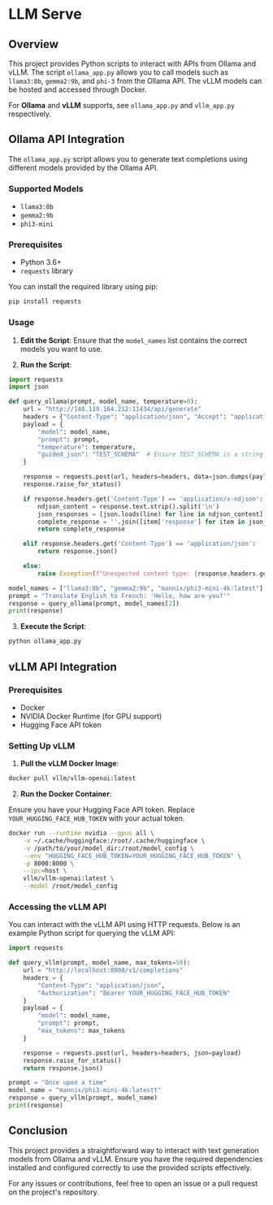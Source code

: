 # LLM Serve

## Overview

This project provides Python scripts to interact with APIs from Ollama and vLLM. The script `ollama_app.py` allows you to call models such as `llama3:8b`, `gemma2:9b`, and `phi-3` from the Ollama API. The vLLM models can be hosted and accessed through Docker.

For **Ollama** and **vLLM** supports, see `ollama_app.py` and `vllm_app.py` respectively.
## Ollama API Integration

The `ollama_app.py` script allows you to generate text completions using different models provided by the Ollama API.

### Supported Models

- `llama3:8b`
- `gemma2:9b`
- `phi3-mini`

### Prerequisites

- Python 3.6+
- `requests` library

You can install the required library using pip:

```sh
pip install requests
```

### Usage

1. **Edit the Script**: Ensure that the `model_names` list contains the correct models you want to use.

2. **Run the Script**:

```python
import requests
import json

def query_ollama(prompt, model_name, temperature=0):
    url = "http://140.119.164.212:11434/api/generate"
    headers = {"Content-Type": "application/json", "Accept": "application/json"}
    payload = {
        "model": model_name,
        "prompt": prompt,
        "temperature": temperature,
        "guided_json": "TEST_SCHEMA"  # Ensure TEST_SCHEMA is a string variable
    }

    response = requests.post(url, headers=headers, data=json.dumps(payload))
    response.raise_for_status()

    if response.headers.get('Content-Type') == 'application/x-ndjson':
        ndjson_content = response.text.strip().split('\n')
        json_responses = [json.loads(line) for line in ndjson_content]
        complete_response = ''.join([item['response'] for item in json_responses if 'response' in item])
        return complete_response

    elif response.headers.get('Content-Type') == 'application/json':
        return response.json()

    else:
        raise Exception(f"Unexpected content type: {response.headers.get('Content-Type')}")

model_names = ["llama3:8b", "gemma2:9b", "mannix/phi3-mini-4k:latest"]
prompt = "Translate English to French: 'Hello, how are you?'"
response = query_ollama(prompt, model_names[2])
print(response)
```

3. **Execute the Script**:

```sh
python ollama_app.py
```

## vLLM API Integration

### Prerequisites

- Docker
- NVIDIA Docker Runtime (for GPU support)
- Hugging Face API token

### Setting Up vLLM

1. **Pull the vLLM Docker Image**:

```sh
docker pull vllm/vllm-openai:latest
```

2. **Run the Docker Container**:

Ensure you have your Hugging Face API token. Replace `YOUR_HUGGING_FACE_HUB_TOKEN` with your actual token.

```sh
docker run --runtime nvidia --gpus all \
    -v ~/.cache/huggingface:/root/.cache/huggingface \
    -v /path/to/your/model_dir:/root/model_config \
    --env "HUGGING_FACE_HUB_TOKEN=YOUR_HUGGING_FACE_HUB_TOKEN" \
    -p 8000:8000 \
    --ipc=host \
    vllm/vllm-openai:latest \
    --model /root/model_config
```

### Accessing the vLLM API

You can interact with the vLLM API using HTTP requests. Below is an example Python script for querying the vLLM API:

```python
import requests

def query_vllm(prompt, model_name, max_tokens=50):
    url = "http://localhost:8000/v1/completions"
    headers = {
        "Content-Type": "application/json",
        "Authorization": "Bearer YOUR_HUGGING_FACE_HUB_TOKEN"
    }
    payload = {
        "model": model_name,
        "prompt": prompt,
        "max_tokens": max_tokens
    }

    response = requests.post(url, headers=headers, json=payload)
    response.raise_for_status()
    return response.json()

prompt = "Once upon a time"
model_name = "mannix/phi3-mini-4k:latestt"
response = query_vllm(prompt, model_name)
print(response)
```

## Conclusion

This project provides a straightforward way to interact with text generation models from Ollama and vLLM. Ensure you have the required dependencies installed and configured correctly to use the provided scripts effectively.

For any issues or contributions, feel free to open an issue or a pull request on the project's repository.
